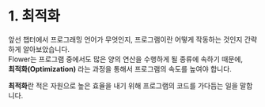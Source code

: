 # 1. 최적화
앞선 챕터에서 프로그래밍 언어가 무엇인지, 프로그램이란 어떻게 작동하는 것인지 간략하게 알아보았습니다.  
Flower는 프로그램 중에서도 많은 양의 연산을 수행하게 될 종류에 속하기 때문에,  
**최적화(Optimization)** 라는 과정을 통해서 프로그램의 속도를 높여야 합니다.  


**최적화**란 적은 자원으로 높은 효율을 내기 위해 프로그램의 코드를 가다듬는 일을 말합니다.  
